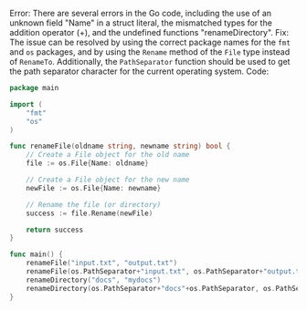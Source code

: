 Error: There are several errors in the Go code, including the use of an unknown field "Name" in a struct literal, the mismatched types for the addition operator (+), and the undefined functions "renameDirectory".
Fix: The issue can be resolved by using the correct package names for the `fmt` and `os` packages, and by using the `Rename` method of the `File` type instead of `RenameTo`. Additionally, the `PathSeparator` function should be used to get the path separator character for the current operating system.
Code:
```go
package main

import (
	"fmt"
	"os"
)

func renameFile(oldname string, newname string) bool {
	// Create a File object for the old name
	file := os.File{Name: oldname}

	// Create a File object for the new name
	newFile := os.File{Name: newname}

	// Rename the file (or directory)
	success := file.Rename(newFile)

	return success
}

func main() {
	renameFile("input.txt", "output.txt")
	renameFile(os.PathSeparator+"input.txt", os.PathSeparator+"output.txt")
	renameDirectory("docs", "mydocs")
	renameDirectory(os.PathSeparator+"docs"+os.PathSeparator, os.PathSeparator+"mydocs"+os.PathSeparator)
}
```
